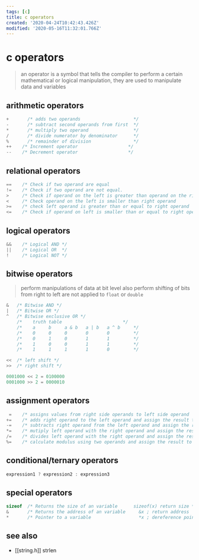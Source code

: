 ```yaml
---
tags: [c]
title: c operators
created: '2020-04-24T10:42:43.426Z'
modified: '2020-05-16T11:32:01.766Z'
---
```


# c operators

> an operator is a symbol that tells the compiler to perform a certain mathematical or logical manipulation, they are used to manipulate data and variables


## arithmetic operators
```c
+	    /* adds two operands                    */
-	    /* subtract second operands from first  */
*	    /* multiply two operand                 */
/	    /* divide numerator by denominator      */
%	    /* remainder of division                */
++	  /* Increment operator                   */
--	  /* Decrement operator                   */
```

## relational operators
```c
==	  /* Check if two operand are equal                                     */
!=	  /* Check if two operand are not equal.                                */
> 	  /* Check if operand on the left is greater than operand on the right  */
< 	  /* Check operand on the left is smaller than right operand            */
>= 	  /* check left operand is greater than or equal to right operand       */
<= 	  /* Check if operand on left is smaller than or equal to right operand */
```

## logical operators
```c
&& 	  /* Logical AND */
|| 	  /* Logical OR	 */
! 	  /* Logical NOT */
```

## bitwise operators
> perform manipulations of data at bit level
> also perform shifting of bits from right to left
> are not applied to `float` or `double`
```c
& 	/* Bitwise AND */
| 	/* Bitwise OR */
^ 	/* Bitwise exclusive OR */
    /*    truth table                       */
    /*    a 	b	  a & b	  a | b	  a ^ b     */
    /*    0 	0	  0	      0	      0         */
    /*    0 	1	  0	      1	      1         */
    /*    1 	0	  0	      1	      1         */
    /*    1 	1	  1	      1	      0         */

<< 	/* left shift */
>> 	/* right shift */

0001000 << 2 = 0100000 
0001000 >> 2 = 0000010 
```

## assignment operators
```c
 = 	  /* assigns values from right side operands to left side operand                         */
+= 	  /* adds right operand to the left operand and assign the result to left	                */
-= 	  /* subtracts right operand from the left operand and assign the result to left operand	*/
*= 	  /* mutiply left operand with the right operand and assign the result to left operand	  */
/= 	  /* divides left operand with the right operand and assign the result to left operand	  */
%= 	  /* calculate modulus using two operands and assign the result to left operand	          */
```

## conditional/ternary operators
```c
expression1 ? expression2 : expression3
```

## special operators
```c
sizeof 	/* Returns the size of an variable	    sizeof(x) return size */
& 	    /* Returns the address of an variable	  &x ; return address   */
* 	    /* Pointer to a variable	              *x ; dereference pointer  */
```

## see also
- [[string.h]] strlen

